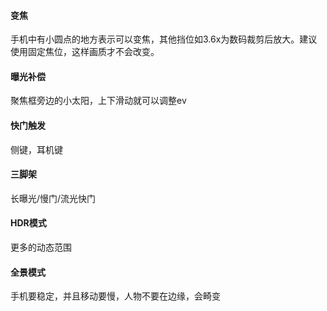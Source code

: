#### 变焦

手机中有小圆点的地方表示可以变焦，其他挡位如3.6x为数码裁剪后放大。建议使用固定焦位，这样画质才不会改变。

#### 曝光补偿

聚焦框旁边的小太阳，上下滑动就可以调整ev

#### 快门触发

侧键，耳机键

#### 三脚架

长曝光/慢门/流光快门

#### HDR模式

更多的动态范围

#### 全景模式

手机要稳定，并且移动要慢，人物不要在边缘，会畸变